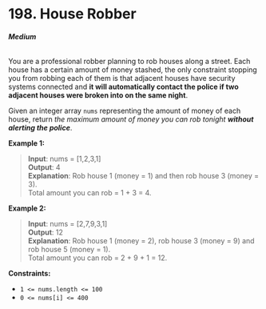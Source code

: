 # 198. House Robber
###### **Medium**

You are a professional robber planning to rob houses along a street. Each house has a certain amount of money stashed, the only constraint stopping you from robbing each of them is that adjacent houses have security systems connected and **it will automatically contact the police if two adjacent houses were broken into on the same night**.

Given an integer array `nums` representing the amount of money of each house, return *the maximum amount of money you can rob tonight* ***without alerting the police***.
 

**Example 1:**

> **Input**: nums = [1,2,3,1]  
**Output**: 4  
**Explanation**: Rob house 1 (money = 1) and then rob house 3 (money = 3).  
Total amount you can rob = 1 + 3 = 4.  

**Example 2:**

> **Input**: nums = [2,7,9,3,1]  
**Output**: 12  
**Explanation**: Rob house 1 (money = 2), rob house 3 (money = 9) and rob house 5 (money = 1).  
Total amount you can rob = 2 + 9 + 1 = 12.
 

**Constraints:**

- `1 <= nums.length <= 100`
- `0 <= nums[i] <= 400`
